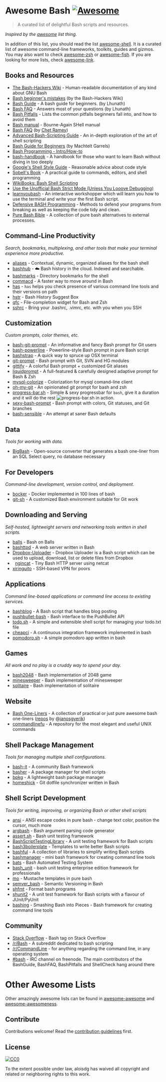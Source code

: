# Awesome Bash [![Awesome](https://cdn.rawgit.com/sindresorhus/awesome/d7305f38d29fed78fa85652e3a63e154dd8e8829/media/badge.svg)](https://github.com/sindresorhus/awesome)

> A curated list of delightful Bash scripts and resources.

*Inspired by the [awesome](https://github.com/sindresorhus/awesome) list thing.*

In addition of this list, you should read the list [awesome-shell](https://github.com/alebcay/awesome-shell). It is a curated list of awesome command-line frameworks, toolkits, guides and gizmos. You may also want to check [awesome-zsh](https://github.com/unixorn/awesome-zsh-plugins) or [awesome-fish](https://github.com/bucaran/awesome-fish). If you are looking for more lists, check [awesome-link](https://github.com/sindresorhus/awesome).

## Books and Resources

-   [The Bash-Hackers Wiki](http://wiki.bash-hackers.org/doku.php) - Human-readable documentation of any kind about GNU Bash
-   [Bash beginner's mistakes](http://wiki.bash-hackers.org/scripting/newbie_traps) (by the Bash-Hackers Wiki)
-   [Bash Guide](http://mywiki.wooledge.org/BashGuide) - A bash guide for beginners. (by Lhunath)
-   [Bash FAQ](http://mywiki.wooledge.org/BashFAQ) - Answers most of your questions (by Lhunath)
-   [Bash Pitfalls](http://mywiki.wooledge.org/BashPitfalls) - Lists the common pitfalls beginners fall into, and how to avoid them
-   [Bash manual](http://www.gnu.org/software/bash/manual/) - Bourne-Again SHell manual
-   [Bash FAQ](http://tiswww.case.edu/php/chet/bash/FAQ) (by [Chet Ramey](http://tiswww.case.edu/php/chet/))
-   [Advanced Bash-Scripting Guide](http://tldp.org/LDP/abs/html/) - An in-depth exploration of the art of shell scripting
-   [Bash Guide for Beginners](http://www.tldp.org/LDP/Bash-Beginners-Guide/html/) (by Machtelt Garrels)
-   [Bash Programming - Intro/How-to](http://tldp.org/HOWTO/Bash-Prog-Intro-HOWTO.html#toc)
-   [bash-handbook](https://github.com/denysdovhan/bash-handbook) - A handbook for those who want to learn Bash without diving in too deeply
-   [Google's Shell Style Guide](https://google.github.io/styleguide/shell.xml)  - Reasonable advice about code style
-   [Sobell's Book](http://www.sobell.com/CR3/index.html) - A practical guide to commands, editors, and shell programming
-   [WikiBooks: Bash Shell Scripting](https://en.wikibooks.org/wiki/Bash_Shell_Scripting)
-   [Use the Unofficial Bash Strict Mode (Unless You Looove Debugging)](http://redsymbol.net/articles/unofficial-bash-strict-mode/)
-   [learnyoubash](https://github.com/denysdovhan/learnyoubash) - An interactive workshopper which will learn you how to use the terminal and write your the first Bash script.
- [Defensive BASH Programming](http://www.kfirlavi.com/blog/2012/11/14/defensive-bash-programming/) - Methods to defend your programs from breaking as well as keeping the code tidy and clean.
- [Pure Bash Bible](https://github.com/dylanaraps/pure-bash-bible) - A collection of pure bash alternatives to external processes.

## Command-Line Productivity

*Search, bookmarks, multiplexing, and other tools that make your terminal experience more productive.*

-   [aliases](https://github.com/sebglazebrook/aliases) - Contextual, dynamic, organized aliases for the bash shell
-   [bashhub](https://github.com/rcaloras/bashhub-client) - :cloud: Bash history in the cloud. Indexed and searchable.
-   [bashmarks](https://github.com/huyng/bashmarks) - Directory bookmarks for the shell
-   [commacd](https://github.com/shyiko/commacd) - A faster way to move around in Bash
-   [has](https://github.com/kdabir/has) - `has` helps you check presence of various command line tools and their versions on path
-   [hstr](https://github.com/dvorka/hstr) - Bash History Suggest Box
-   [qfc](https://github.com/pindexis/qfc) - File-completion widget for Bash and Zsh
-   [sshrc](https://github.com/Russell91/sshrc) - Bring your .bashrc, .vimrc, etc. with you when you SSH

## Customization

*Custom prompts, color themes, etc.*

-   [bash-git-prompt](https://github.com/magicmonty/bash-git-prompt) - An informative and fancy Bash prompt for Git users
-   [bash-powerline](https://github.com/riobard/bash-powerline) - Powerline-style Bash prompt in pure Bash script
-   [bashstrap](https://github.com/barryclark/bashstrap) - A quick way to spruce up OSX terminal
-   [git-prompt](https://github.com/lvv/git-prompt) - Bash prompt with Git, SVN and HG modules
-   [gittify](https://github.com/momeni/gittify) - A colorful Bash prompt + customized Git aliases
-   [liquidprompt](https://github.com/nojhan/liquidprompt) - A full-featured & carefully designed adaptive prompt for Bash & Zsh
-   [mysql-colorize](https://github.com/horosgrisa/mysql-colorize.bash) -  Colorization for mysql comand-line client
-   [oh-my-git](https://github.com/arialdomartini/oh-my-git) - An opinionated git prompt for bash and zsh
-   [progress-bar.sh](https://github.com/edouard-lopez/progress-bar.sh) - Simple & sexy progressbar for `bash`, give it a duration and it will do the rest ![progress-bar.sh in action](http://pix.toile-libre.org/upload/original/1476311497.gif). 
-   [sexy-bash-prompt](https://github.com/twolfson/sexy-bash-prompt) - Bash prompt with colors, Git statuses, and Git branches
-   [bash-sensible](https://github.com/mrzool/bash-sensible) - An attempt at saner Bash defaults

## Data

*Tools for working with data.*

-   [BigBash](https://github.com/zalando/bigbash) - Open-source converter that generates a bash one-liner from an SQL Select query, no database necessary

## For Developers

*Command-line development, version control, and deployment.*

-   [bocker](https://github.com/p8952/bocker) - Docker implemented in 100 lines of bash
-   [git-sh](https://github.com/rtomayko/git-sh) - A customized Bash environment suitable for Git work

## Downloading and Serving

*Self-hosted, lightweight servers and networking tools written in shell scripts.*

-   [balls](https://github.com/jneen/balls) - Bash on Balls
-   [bashttpd](https://github.com/avleen/bashttpd) - A web server written in Bash
-   [Dropbox-Uploader](https://github.com/andreafabrizi/Dropbox-Uploader) - Dropbox Uploader is a Bash script which can be used to upload, download, list or delete files from Dropbox
-   [ngincat](https://github.com/jaburns/ngincat) - Tiny Bash HTTP server using netcat
-   [xiringuito](https://github.com/ivanilves/xiringuito) - SSH-based VPN for poors

## Applications

*Command line-based applications or command line access to existing services.*

-   [bashblog](https://github.com/cfenollosa/bashblog) - A Bash script that handles blog posting
-   [pushbullet-bash](https://github.com/Red5d/pushbullet-bash) - Bash interface to the PushBullet API
-   [todo.sh](https://github.com/todotxt/todo.txt-cli) - A simple and extensible shell script for managing your todo.txt file
-   [cheapci](https://github.com/ianmiell/cheapci) - A continuous integration framework implemented in bash
-   [pomodoro.sh](https://github.com/Kiailandi/pomodoro.sh) - A simple pomodoro app written in bash

## Games

*All work and no play is a cruddy way to spend your day.*

-   [bash2048](https://github.com/mydzor/bash2048) - Bash implementation of 2048 game
-   [minesweeper](https://github.com/feherke/Bash-script/tree/master/minesweeper) - Bash implementation of minesweeper
-   [solitaire](https://opensource-usability.blogspot.com/2016/10/solitaire-in-bash-script.html) - Bash implementation of solitaire

## Website

-   [Bash One-Liners](http://www.bashoneliners.com/) -  A collection of practical or just pure awesome bash one-liners ([repos](https://github.com/janosgyerik/bashoneliners) by @[janosgyerik](https://github.com/janosgyerik))
-   [commandlinefu](http://www.commandlinefu.com/) -  A repository for the most elegant and useful UNIX commands


## Shell Package Management

*Tools for managing multiple shell configurations.*

-   [bash-it](https://github.com/Bash-it/bash-it) - A community Bash framework
-   [basher](https://github.com/basherpm/basher) - A package manager for shell scripts
-   [bpkg](https://github.com/bpkg/bpkg) - A lightweight bash package manager
-   [homeshick](https://github.com/andsens/homeshick) - Git dotfile synchronizer written in Bash


## Shell Script Development

*Tools for writing, improving, or organizing Bash or other shell scripts*

-   [ansi](https://github.com/fidian/ansi) - ANSI escape codes in pure bash - change text color, position the cursor, much more
-   [argbash](https://github.com/matejak/argbash) - Bash argument parsing code generator
-   [assert.sh](https://github.com/lehmannro/assert.sh) - Bash unit testing framework
-   [BashScriptTestingLibrary](https://github.com/rafritts/BashScriptTestingLibrary) - A unit testing framework for Bash scripts
-   [bash3boilerplate](https://github.com/kvz/bash3boilerplate) - Templates to write better Bash scripts
-   [bashful](https://github.com/jmcantrell/bashful) - A collection of libraries to simplify writing Bash scripts
-   [bashmanager](https://github.com/lingtalfi/bashmanager) - mini bash framework for creating command line tools
-   [bats](https://github.com/sstephenson/bats) - Bash Automated Testing System
-   [bash_unit](https://github.com/pgrange/bash_unit) -  bash unit testing enterprise edition framework for professionals 
-   [mo](https://github.com/tests-always-included/mo) - Mustache templates in pure bash
-   [semver_bash](https://github.com/cloudflare/semver_bash) - Semantic Versioning in Bash
-   [shfmt](https://github.com/mvdan/sh) - Format bash programs
-   [shunit2](https://github.com/kward/shunit2) - A unit test framework for Bash scripts with a flavour of JUnit/PyUnit
-   [bashing](https://github.com/xsc/bashing) - Smashing Bash into Pieces - Bash framework for creating command line tools

## Community

-   [Stack Overflow](http://stackoverflow.com/questions/tagged/bash) - Bash tag on Stack Overflow
-   [/r/Bash](https://www.reddit.com/r/bash) - A subreddit dedicated to bash scripting
-   [/r/CommandLine](https://www.reddit.com/r/commandline) - for anything regarding the command line, in any operating system
-   [#bash](https://webchat.freenode.net/?channels=bash) - IRC channel on freenode. The main contributors of the BashGuide, BashFAQ, BashPitfalls and ShellCheck hang around there

# Other Awesome Lists

Other amazingly awesome lists can be found in [awesome-awesome](https://github.com/emijrp/awesome-awesome) and [awesome-awesomeness](https://github.com/bayandin/awesome-awesomeness).

## Contribute

Contributions welcome! Read the [contribution guidelines](contributing.md) first.

## License

[![CC0](http://i.creativecommons.org/p/zero/1.0/88x31.png)](http://creativecommons.org/publicdomain/zero/1.0/)

To the extent possible under law, aloisdg has waived all copyright and related or neighboring rights to this work.
